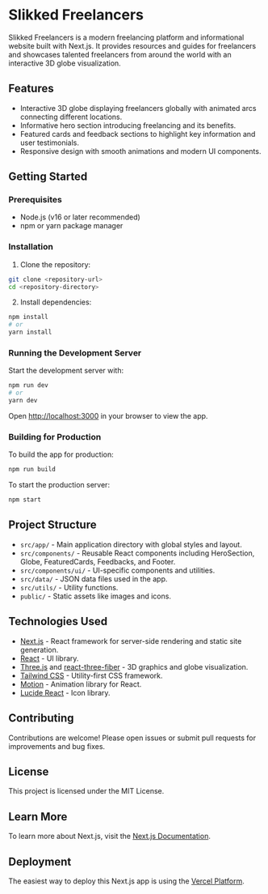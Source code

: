 # Slikked Freelancers

Slikked Freelancers is a modern freelancing platform and informational website built with Next.js. It provides resources and guides for freelancers and showcases talented freelancers from around the world with an interactive 3D globe visualization.

## Features

- Interactive 3D globe displaying freelancers globally with animated arcs connecting different locations.
- Informative hero section introducing freelancing and its benefits.
- Featured cards and feedback sections to highlight key information and user testimonials.
- Responsive design with smooth animations and modern UI components.

## Getting Started

### Prerequisites

- Node.js (v16 or later recommended)
- npm or yarn package manager

### Installation

1. Clone the repository:

```bash
git clone <repository-url>
cd <repository-directory>
```

2. Install dependencies:

```bash
npm install
# or
yarn install
```

### Running the Development Server

Start the development server with:

```bash
npm run dev
# or
yarn dev
```

Open [http://localhost:3000](http://localhost:3000) in your browser to view the app.

### Building for Production

To build the app for production:

```bash
npm run build
```

To start the production server:

```bash
npm start
```

## Project Structure

- `src/app/` - Main application directory with global styles and layout.
- `src/components/` - Reusable React components including HeroSection, Globe, FeaturedCards, Feedbacks, and Footer.
- `src/components/ui/` - UI-specific components and utilities.
- `src/data/` - JSON data files used in the app.
- `src/utils/` - Utility functions.
- `public/` - Static assets like images and icons.

## Technologies Used

- [Next.js](https://nextjs.org/) - React framework for server-side rendering and static site generation.
- [React](https://reactjs.org/) - UI library.
- [Three.js](https://threejs.org/) and [react-three-fiber](https://github.com/pmndrs/react-three-fiber) - 3D graphics and globe visualization.
- [Tailwind CSS](https://tailwindcss.com/) - Utility-first CSS framework.
- [Motion](https://motion.dev/) - Animation library for React.
- [Lucide React](https://lucide.dev/) - Icon library.

## Contributing

Contributions are welcome! Please open issues or submit pull requests for improvements and bug fixes.

## License

This project is licensed under the MIT License.

## Learn More

To learn more about Next.js, visit the [Next.js Documentation](https://nextjs.org/docs).

## Deployment

The easiest way to deploy this Next.js app is using the [Vercel Platform](https://vercel.com/new).
